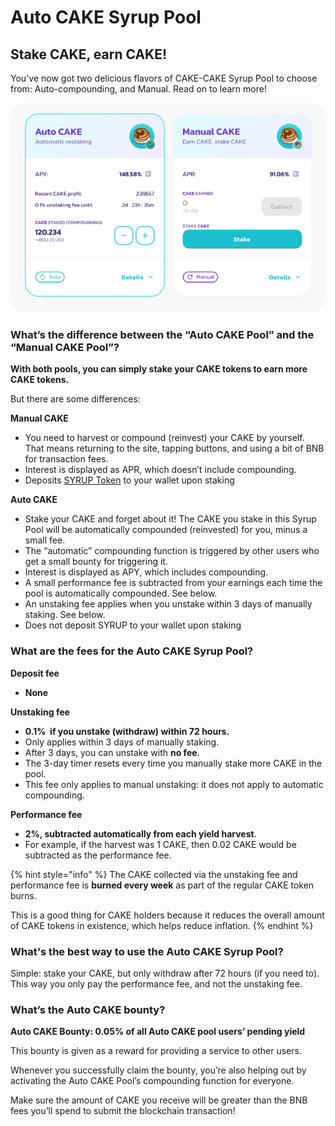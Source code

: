 # Auto CAKE Syrup Pool

## Stake CAKE, earn CAKE!

You've now got two delicious flavors of CAKE-CAKE Syrup Pool to choose from: Auto-compounding, and Manual. Read on to learn more!

![Auto CAKE &amp; Manual CAKE Pools](../../.gitbook/assets/auto-and-manual-pools.png)

### What’s the difference between the “Auto CAKE Pool” and the “Manual CAKE Pool”? <a id="docs-internal-guid-c4c16237-7fff-3c33-3a56-18ccd8853f86"></a>

**With both pools, you can simply stake your CAKE tokens to earn more CAKE tokens.** 

But there are some differences:

**Manual CAKE**

* You need to harvest or compound \(reinvest\) your CAKE by yourself. That means returning to the site, tapping buttons, and using a bit of BNB for transaction fees.
* Interest is displayed as APR, which doesn’t include compounding.
* Deposits [SYRUP Token](syrup-pool-faq.md#whats-syrup-token) to your wallet upon staking

**Auto CAKE**

* Stake your CAKE and forget about it! The CAKE you stake in this Syrup Pool will be automatically compounded \(reinvested\) for you, minus a small fee.
* The “automatic” compounding function is triggered by other users who get a small bounty for triggering it.
* Interest is displayed as APY, which includes compounding.
* A small performance fee is subtracted from your earnings each time the pool is automatically compounded. See below.
* An unstaking fee applies when you unstake within 3 days of manually staking. See below.
* Does not deposit SYRUP to your wallet upon staking

### What are the fees for the Auto CAKE Syrup Pool?

**Deposit fee**

* **None**

**Unstaking fee** 

* **0.1%    if you unstake \(withdraw\) within 72 hours.**
* Only applies within 3 days of manually staking.
* After 3 days, you can unstake with **no fee**.
* The 3-day timer resets every time you manually stake more CAKE in the pool.
* This fee only applies to manual unstaking: it does not apply to automatic compounding.

**Performance fee**

* **2%, subtracted automatically from each yield harvest**.
* For example, if the harvest was 1 CAKE, then 0.02 CAKE would be subtracted as the performance fee.

{% hint style="info" %}
The CAKE collected via the unstaking fee and performance fee is **burned every week** as part of the regular CAKE token burns. 

This is a good thing for CAKE holders because it reduces the overall amount of CAKE tokens in existence, which helps reduce inflation.
{% endhint %}

### What's the best way to use the Auto CAKE Syrup Pool? <a id="docs-internal-guid-3b1f91a6-7fff-fc76-976a-3a06bada2520"></a>

Simple: stake your CAKE, but only withdraw after 72 hours \(if you need to\). This way you only pay the performance fee, and not the unstaking fee.

### What’s the Auto CAKE bounty?

**Auto CAKE Bounty: 0.05% of all Auto CAKE pool users’ pending yield**

This bounty is given as a reward for providing a service to other users.

Whenever you successfully claim the bounty, you’re also helping out by activating the Auto CAKE Pool’s compounding function for everyone.

Make sure the amount of CAKE you receive will be greater than the BNB fees you’ll spend to submit the blockchain transaction!

